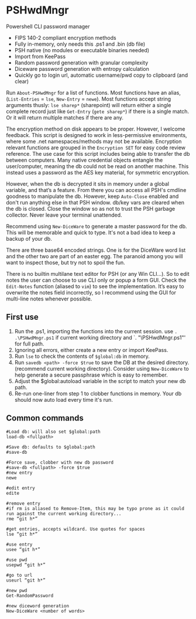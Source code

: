# PSHwdMngr
Powershell CLI password manager

* FIPS 140-2 compliant encryption methods
* Fully in-memory, only needs this .ps1 and .bin (db file)
* PSH native (no modules or executable binaries needed)
* Import from KeePass
* Random password generation with granular complexity
* Diceware password generation with entropy calculation
* Quickly go to login url, automatic username/pwd copy to clipboard (and clear)

Run `About-PSHwdMngr` for a list of functions. Most functions have an alias, (`List-Entries` = `lse`, `New-Entry` = `newe`). Most functions accept string arguments thusly: `lse sharep*` (sharepoint) will return either a single complete record just like `Get-Entry` (`gete sharep*`) if there is a single match. Or it will return multiple matches if there are any.

The encryption method on disk appears to be proper. However, I welcome feedback. This script is designed to work in less-permissive environments, where some .net namespaces/methods may not be available. Encryption relevant functions are grouped in the `Encryption SET` for easy code review reference. The use case for this script includes being able to transfer the db between computers. Many native credential objects entangle the user/computer, meaning the db could not be read on another machine. This instead uses a password as the AES key material, for symmetric encryption.

However, when the db is decrypted it sits in memory under a global variable, and that’s a feature. From there you can access all PSH's cmdline goodness to manipulate the db. However, keep `Auto-Close` enabled and don't run anything else in that PSH window. db/key vars are cleared when the db is closed. Close the window so as not to trust the PSH garbage collector. Never leave your terminal unattended.

Recommend using `New-DiceWare` to generate a master password for the db. This will be memorable and quick to type. It's not a bad idea to keep a backup of your db.

There are three base64 encoded strings. One is for the DiceWare word list and the other two are part of an easter egg. The paranoid among you will want to inspect those, but try not to spoil the fun.

There is no builtin multilane text editor for PSH (or any Win CLI…). So to edit notes the user can choose to use CLI only or popup a form GUI. Check the `Edit-Notes` function (aliased to `vim`) to see the implementation. It’s easy to overwrite the notes field incorrectly, so I recommend using the GUI for multi-line notes whenever possible.

## First use
1. Run the .ps1, importing the functions into the current session. use `. .\PSHwdMngr.ps1` if current working directory and `. "<path>\PSHwdMngr.ps1"' for full path.
2. Ignoring all errors, either create a new entry or import KeePass.
3. Run `lse` to check the contents of `$global:db` in memory.
4. Run `savedb <path> -force $true` to save the DB at the desired directory. (recommend current working directory). Consider using `New-DiceWare` to help generate a secure passphrase which is easy to remember. 
5. Adjust the $global:autoload variable in the script to match your new db path.
6. Re-run one-liner from step 1 to clobber functions in memory.
Your db should now auto load every time it's run.

## Common commands
```
#Load db: will also set $global:path
load-db <fullpath>

#Save db: defaults to $global:path
#save-db

#Force save, clobber with new db password
#save-db <fullpath> -force $true 
#new entry
newe

#edit entry
edite

#remove entry
#if rm is aliased to Remove-Item, this may be typo prone as it could run against the current working directory...
rme “git h*”

#get entries, accepts wildcard. Use quotes for spaces
lse “git h*”

#use entry
usee “git h*”

#use pwd
usepwd “git h*”

#go to url
useurl “git h*”

#new pwd
Get-RandomPassword

#new diceword generation
New-DiceWare <number of words>
```
